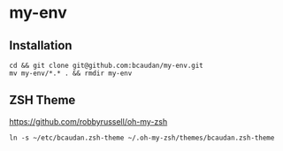 # my-env

## Installation
  
    cd && git clone git@github.com:bcaudan/my-env.git
    mv my-env/*.* . && rmdir my-env

## ZSH Theme

  https://github.com/robbyrussell/oh-my-zsh  
  
    ln -s ~/etc/bcaudan.zsh-theme ~/.oh-my-zsh/themes/bcaudan.zsh-theme

